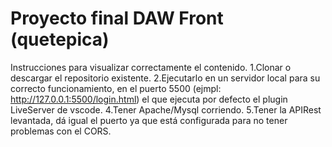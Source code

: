 # Proyecto final DAW Front (quetepica)
 Instrucciones para visualizar correctamente el contenido.
 1.Clonar o descargar el repositorio existente.
 2.Ejecutarlo en un servidor local para su correcto funcionamiento, en el puerto 5500 (ejmpl: http://127.0.0.1:5500/login.html) el que
 ejecuta por defecto el plugin LiveServer de vscode.
 4.Tener Apache/Mysql corriendo.
 5.Tener la APIRest levantada, dá igual el puerto ya que está configurada para no tener problemas con el CORS.